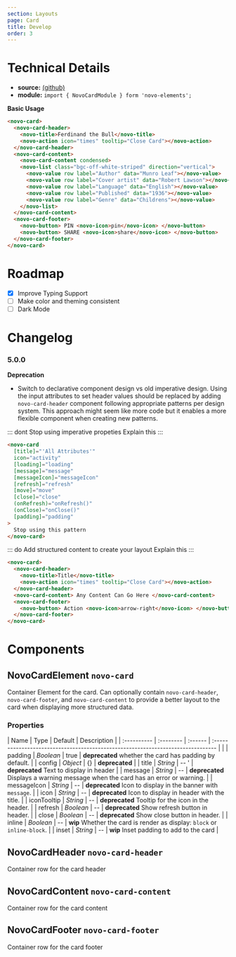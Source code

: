 ```yaml
---
section: Layouts
page: Card
title: Develop
order: 3
---
```


# Technical Details

- **source:** [(github)](https://github.com/bullhorn/novo-elements/blob/master/projects/elements/components/card)
- **module:** `import { NovoCardModule } form 'novo-elements';`

**Basic Usage**

```html
<novo-card>
  <novo-card-header>
    <novo-title>Ferdinand the Bull</novo-title>
    <novo-action icon="times" tooltip="Close Card"></novo-action>
  </novo-card-header>
  <novo-card-content>
    <novo-card-content condensed>
    <novo-list class="bgc-off-white-striped" direction="vertical">
      <novo-value row label="Author" data="Munro Leaf"></novo-value>
      <novo-value row label="Cover artist" data="Robert Lawson"></novo-value>
      <novo-value row label="Language" data="English"></novo-value>
      <novo-value row label="Published" data="1936"></novo-value>
      <novo-value row label="Genre" data="Childrens"></novo-value>
    </novo-list>
  </novo-card-content>
  <novo-card-footer>
    <novo-button> PIN <novo-icon>pin</novo-icon> </novo-button>
    <novo-button> SHARE <novo-icon>share</novo-icon> </novo-button>
  </novo-card-footer>
</novo-card>
```

# Roadmap

- [x] Improve Typing Support
- [ ] Make color and theming consistent
- [ ] Dark Mode

# Changelog

### 5.0.0

**Deprecation**

- Switch to declarative component design vs old imperative design. Using the input attributes to set header values should be replaced by adding `novo-card-header` component following appropriate patterns per design system. This approach might seem like more code but it enables a more flexible component when creating new patterns.

::: dont Stop using imperative propeties
Explain this
:::

```html
<novo-card
  [title]="'All Attributes'"
  icon="activity"
  [loading]="loading"
  [message]="message"
  [messageIcon]="messageIcon"
  [refresh]="refresh"
  [move]="move"
  [close]="close"
  (onRefresh)="onRefresh()"
  (onClose)="onClose()"
  [padding]="padding"
>
  Stop using this pattern
</novo-card>
```

::: do Add structured content to create your layout
Explain this
:::

```html
<novo-card>
  <novo-card-header>
    <novo-title>Title</novo-title>
    <novo-action icon="times" tooltip="Close Card"></novo-action>
  </novo-card-header>
  <novo-card-content> Any Content Can Go Here </novo-card-content>
  <novo-card-footer>
    <novo-button> Action <novo-icon>arrow-right</novo-icon> </novo-button>
  </novo-card-footer>
</novo-card>
```

# Components

## NovoCardElement `novo-card`

Container Element for the card. Can optionally contain `novo-card-header`, `novo-card-footer`, and `novo-card-content` to provide a better layout to the card when displaying more structured data.

### Properties

| Name | Type | Default | Description |
| :---------- | :-------- | :------ | :------------------------------------------------------------------------------- | |
| padding | _Boolean_ | true | **deprecated** whether the card has padding by default. |
| config | _Object_ | {} | **deprecated** |
| title | _String_ | -- ' | **deprecated** Text to display in header |
| message | _String_ | -- | **deprecated** Displays a warning message when the card has an error or warning. |
| messageIcon | _String_ | -- | **deprecated** Icon to display in the banner with `message`. |
| icon | _String_ | -- | **deprecated** Icon to display in header with the title. |
| iconTooltip | _String_ | -- | **deprecated** Tooltip for the icon in the header. |
| refresh | _Boolean_ | -- | **deprecated** Show refresh button in header. |
| close | _Boolean_ | -- | **deprecated** Show close button in header. |
| inline | _Boolean_ | -- | **wip** Whether the card is render as display: `block` or `inline-block`. |
| inset | _String_ | -- | **wip** Inset padding to add to the card |

## NovoCardHeader `novo-card-header`

Container row for the card header

## NovoCardContent `novo-card-content`

Container row for the card content

## NovoCardFooter `novo-card-footer`

Container row for the card footer
